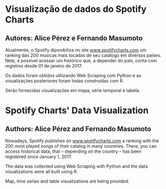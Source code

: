 # Visualização de dados do Spotify Charts
## Autores: Alice Pérez e Fernando Masumoto

Atualmente, o Spotify diponibiliza no site www.spotifycharts.com um ranking das 200 músicas mais tocadas de seu catálogo em diversos países. Nele, é possível acessar um histórico que, a depender do país, conta com registros desde 01 de janeiro de 2017.

Os dados foram obtidos utilizando Web Scraping com Python e as visualizações posteriores foram todas construídas com R.

Serão fornecidas visualizações em mapa, série temporal e tabela.

# Spotify Charts' Data Visualization
## Authors: Alice Pérez and Fernando Masumoto

Nowadays, Spotify publishes on www.spotifycharts.com a ranking with the 200 most played songs of their catalog in many countries. There, you can access historical data, that – depending on the country – has been registered since January 1, 2017.

The data was collected using Web Scraping with Python and the data visualizations were all built using R.

Map, time series and table visualizations are being provided.
